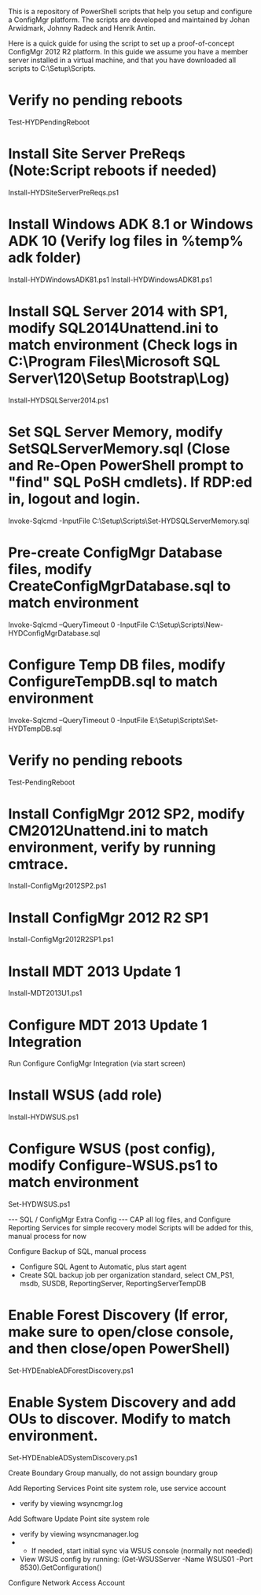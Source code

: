 This is a repository of PowerShell scripts that help you setup and configure a ConfigMgr platform. The scripts are developed and maintained by Johan Arwidmark, Johnny Radeck and Henrik Antin.

Here is a quick guide for using the script to set up a proof-of-concept ConfigMgr 2012 R2 platform. In this guide we assume you have a member server installed in a virtual machine, and that you have downloaded all scripts to C:\Setup\Scripts.

# Verify no pending reboots
Test-HYDPendingReboot

# Install Site Server PreReqs (Note:Script reboots if needed)
Install-HYDSiteServerPreReqs.ps1

# Install Windows ADK 8.1 or Windows ADK 10 (Verify log files in %temp% adk folder)
Install-HYDWindowsADK81.ps1
Install-HYDWindowsADK81.ps1

# Install SQL Server 2014 with SP1, modify SQL2014Unattend.ini to match environment (Check logs in C:\Program Files\Microsoft SQL Server\120\Setup Bootstrap\Log)
Install-HYDSQLServer2014.ps1

# Set SQL Server Memory, modify SetSQLServerMemory.sql (Close and Re-Open PowerShell prompt to "find" SQL PoSH cmdlets). If RDP:ed in, logout and login.
Invoke-Sqlcmd -InputFile C:\Setup\Scripts\Set-HYDSQLServerMemory.sql

# Pre-create ConfigMgr Database files, modify CreateConfigMgrDatabase.sql to match environment
Invoke-Sqlcmd –QueryTimeout 0 -InputFile C:\Setup\Scripts\New-HYDConfigMgrDatabase.sql

# Configure Temp DB files, modify ConfigureTempDB.sql to match environment
Invoke-Sqlcmd –QueryTimeout 0 -InputFile E:\Setup\Scripts\Set-HYDTempDB.sql

# Verify no pending reboots
Test-PendingReboot

# Install ConfigMgr 2012 SP2, modify CM2012Unattend.ini to match environment, verify by running cmtrace.
Install-ConfigMgr2012SP2.ps1

# Install ConfigMgr 2012 R2 SP1
Install-ConfigMgr2012R2SP1.ps1

# Install MDT 2013 Update 1
Install-MDT2013U1.ps1

# Configure MDT 2013 Update 1 Integration
Run Configure ConfigMgr Integration (via start screen)

# Install WSUS (add role)
Install-HYDWSUS.ps1

# Configure WSUS (post config), modify Configure-WSUS.ps1 to match environment
Set-HYDWSUS.ps1

--- SQL / ConfigMgr Extra Config ---
CAP all log files, and Configure Reporting Services for simple recovery model
Scripts will be added for this, manual process for now

Configure Backup of SQL, manual process
- Configure SQL Agent to Automatic, plus start agent
- Create SQL backup job per organization standard, select CM_PS1, msdb, SUSDB, ReportingServer, ReportingServerTempDB

# Enable Forest Discovery (If error, make sure to open/close console, and then close/open PowerShell)
Set-HYDEnableADForestDiscovery.ps1

# Enable System Discovery and add OUs to discover. Modify to match environment.
Set-HYDEnableADSystemDiscovery.ps1

Create Boundary Group manually, do not assign boundary group

Add Reporting Services Point site system role, use service account
- verify by viewing wsyncmgr.log

Add Software Update Point site system role
- verify by viewing wsyncmanager.log
- - If needed, start initial sync via WSUS console (normally not needed)
- View WSUS config by running: (Get-WSUSServer -Name WSUS01 -Port 8530).GetConfiguration()

Configure Network Access Account

